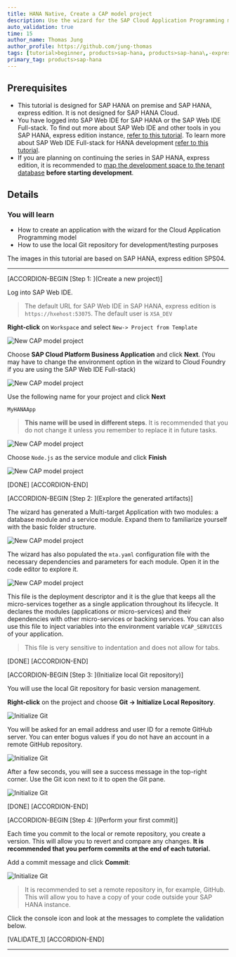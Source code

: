 ```yaml
---
title: HANA Native, Create a CAP model project
description: Use the wizard for the SAP Cloud Application Programming model to create a project for SAP HANA.
auto_validation: true
time: 15
author_name: Thomas Jung
author_profile: https://github.com/jung-thomas
tags: [tutorial>beginner, products>sap-hana, products>sap-hana\,-express-edition]
primary_tag: products>sap-hana
---
```


## Prerequisites
 - This tutorial is designed for SAP HANA on premise and SAP HANA, express edition. It is not designed for SAP HANA Cloud.
 - You have logged into SAP Web IDE for SAP HANA or the SAP Web IDE Full-stack. To find out more about SAP Web IDE and other tools in you SAP HANA, express edition instance, [refer to this tutorial](xsa-explore-basics). To learn more about SAP Web IDE Full-stack for HANA development [refer to this tutorial](hana-trial-advanced-analytics).
 - If you are planning on continuing the series in SAP HANA, express edition, it is recommended to [map the development space to the tenant database](xsa-tenant-db-space) **before starting development**.


## Details
### You will learn
  - How to create an application with the wizard for the Cloud Application Programming model
  - How to use the local Git repository for development/testing purposes

The images in this tutorial are based on SAP HANA, express edition SPS04.

---

[ACCORDION-BEGIN [Step 1: ](Create a new project)]

Log into SAP Web IDE.

> The default URL for SAP Web IDE in SAP HANA, express edition is `https://hxehost:53075`. The default user is `XSA_DEV`

**Right-click** on `Workspace` and select `New-> Project from Template`

![New CAP model project](1.png)

Choose **SAP Cloud Platform Business Application** and click **Next**. (You may have to change the environment option in the wizard to Cloud Foundry if you are using the SAP Web IDE Full-stack)

![New CAP model project](2.png)

Use the following name for your project and click **Next**

```Name
MyHANAApp
```
> **This name will be used in different steps**. It is recommended that you do not change it unless you remember to replace it in future tasks.

![New CAP model project](3_4.png)

Choose `Node.js` as the service module and click **Finish**

![New CAP model project](4_4.png)

[DONE]
[ACCORDION-END]

[ACCORDION-BEGIN [Step 2: ](Explore the generated artifacts)]

The wizard has generated a Multi-target Application with two modules: a database module and a service module. Expand them to familiarize yourself with the basic folder structure.

![New CAP model project](5.png)

The wizard has also populated the `mta.yaml` configuration file with the necessary dependencies and parameters for each module. Open it in the code editor to explore it.

![New CAP model project](6.png)

This file is the deployment descriptor and it is the glue that keeps all the micro-services together as a single application throughout its lifecycle. It declares the modules (applications or micro-services) and their dependencies with other micro-services or backing services. You can also use this file to inject variables into the environment variable `VCAP_SERVICES` of your application.

> This file is very sensitive to indentation and does not allow for tabs.


[DONE]
[ACCORDION-END]


[ACCORDION-BEGIN [Step 3: ](Initialize local Git repository)]

You will use the local Git repository for basic version management.

**Right-click** on the project and choose **Git -> Initialize Local Repository**.

![Initialize Git](7.png)

You will be asked for an email address and user ID for a remote GitHub server. You can enter bogus values if you do not have an account in a remote GitHub repository.

![Initialize Git](8_x.png)

After a few seconds, you will see a success message in the top-right corner. Use the Git icon next to it to open the Git pane.

![Initialize Git](8.png)

[DONE]
[ACCORDION-END]

[ACCORDION-BEGIN [Step 4: ](Perform your first commit)]

Each time you commit to the local or remote repository, you create a version. This will allow you to revert and compare any changes.
**It is recommended that you perform commits at the end of each tutorial.**


Add a commit message and click **Commit**:

![Initialize Git](9.png)

> It is recommended to set a remote repository in, for example, GitHub. This will allow you to have a copy of your code outside your SAP HANA instance.

Click the console icon and look at the messages to complete the validation below.

[VALIDATE_1]
[ACCORDION-END]

---
